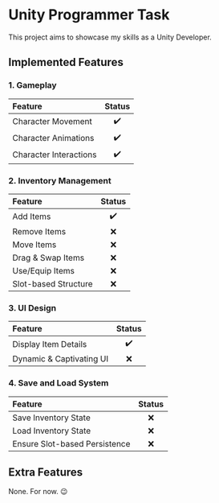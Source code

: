 # Unity Programmer Task

This project aims to showcase my skills as a Unity Developer.

## Implemented Features

### 1. Gameplay

| Feature                |        Status        |
|:-----------------------|:--------------------:|
| Character Movement     |  :heavy_check_mark:  |
| Character Animations   |  :heavy_check_mark:  |
| Character Interactions |  :heavy_check_mark:  |

### 2. Inventory Management

| Feature              |        Status        |
|:---------------------|:--------------------:|
| Add Items            |  :heavy_check_mark:  |
| Remove Items         |          :x:         |
| Move Items           |          :x:         |
| Drag & Swap Items    |          :x:         |
| Use/Equip Items      |          :x:         |
| Slot-based Structure |          :x:         |

### 3. UI Design

| Feature                  |        Status        |
|:-------------------------|:--------------------:|
| Display Item Details     |  :heavy_check_mark:  |
| Dynamic & Captivating UI |          :x:         |

### 4. Save and Load System

| Feature                       |        Status        |
|:------------------------------|:--------------------:|
| Save Inventory State          |          :x:         |
| Load Inventory State          |          :x:         |
| Ensure Slot-based Persistence |          :x:         |

## Extra Features

None.
For now. :wink:
